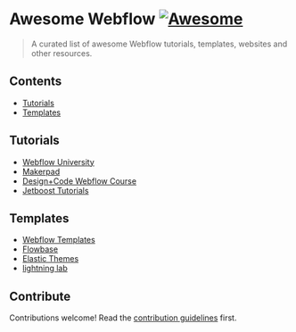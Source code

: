 # Awesome Webflow [![Awesome](https://awesome.re/badge.svg)](https://awesome.re)

> A curated list of awesome Webflow tutorials, templates, websites and other resources.

## Contents

- [Tutorials](#tutorials)
- [Templates](#templates)

## Tutorials

- [Webflow University](https://university.webflow.com/)
- [Makerpad](https://www.makerpad.co/tutorials?company=webflow)
- [Design+Code Webflow Course](https://designcode.io/webflow)
- [Jetboost Tutorials](https://www.jetboost.io/tutorials)

## Templates

- [Webflow Templates](https://webflow.com/templates)
- [Flowbase](https://www.flowbase.co/)
- [Elastic Themes](https://www.elasticthemes.com/)
- [lightning lab](https://www.lightninglab.design/)

## Contribute

Contributions welcome! Read the [contribution guidelines](contributing.md) first.

